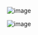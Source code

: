 ![image](https://github.com/user-attachments/assets/d5c6c106-b018-4798-b5b0-84427d9fb997)

![image](https://github.com/user-attachments/assets/5c5ca09f-6037-418f-9708-b4b78d3fea51)
